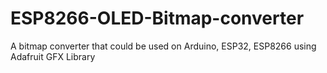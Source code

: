 # ESP8266-OLED-Bitmap-converter
A bitmap converter that could be used on Arduino, ESP32, ESP8266 using Adafruit GFX Library
